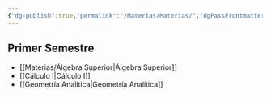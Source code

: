```yaml
---
{"dg-publish":true,"permalink":"/Materias/Materias/","dgPassFrontmatter":true}
---
```


## Primer Semestre
- [[Materias/Álgebra Superior\|Álgebra Superior]]
- [[Cálculo I\|Cálculo I]]
- [[Geometría Analítica\|Geometría Analítica]]